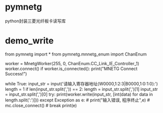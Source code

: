 # pymnetg
python封装三菱光纤板卡读写库

# demo_write

from pymnetg import *
from pymnetg.mnnetg_enum import ChanEnum

worker = MnetgWorker(255, 0, ChanEnum.CC_Link_IE_Controller_1)
worker.connect()
if worker.is_connected():
    print("MNETG Connect Success!")

while True:
    input_str = input('请输入寄存器地址(W0000,1:2:3|B0000,1:0:1:0):')
    length = 1
    if len(input_str.split(',')) == 2:
        length = input_str.split(',')[1]
        input_str = input_str.split(',')[0]
    try:
        print(worker.write(input_str, [int(data) for data in length.split(':')]))
    except Exception as e:
        # print("输入错误, 程序终止",e)
        # mc.close_connect()
        # break
        print(e)
